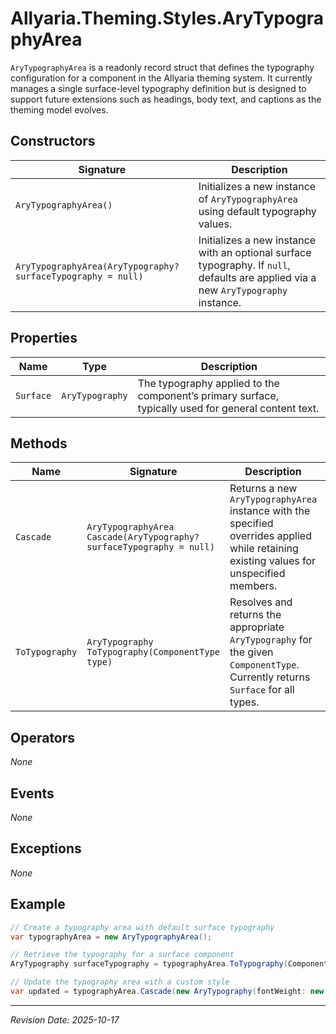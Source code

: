 ﻿# Allyaria.Theming.Styles.AryTypographyArea

`AryTypographyArea` is a readonly record struct that defines the typography configuration for a component in the
Allyaria theming system. It currently manages a single surface-level typography definition but is designed to support
future extensions such as headings, body text, and captions as the theming model evolves.

## Constructors

| Signature                                                    | Description                                                                                                                         |
|--------------------------------------------------------------|-------------------------------------------------------------------------------------------------------------------------------------|
| `AryTypographyArea()`                                        | Initializes a new instance of `AryTypographyArea` using default typography values.                                                  |
| `AryTypographyArea(AryTypography? surfaceTypography = null)` | Initializes a new instance with an optional surface typography. If `null`, defaults are applied via a new `AryTypography` instance. |

## Properties

| Name      | Type            | Description                                                                                         |
|-----------|-----------------|-----------------------------------------------------------------------------------------------------|
| `Surface` | `AryTypography` | The typography applied to the component’s primary surface, typically used for general content text. |

## Methods

| Name           | Signature                                                            | Description                                                                                                                              | Returns             |
|----------------|----------------------------------------------------------------------|------------------------------------------------------------------------------------------------------------------------------------------|---------------------|
| `Cascade`      | `AryTypographyArea Cascade(AryTypography? surfaceTypography = null)` | Returns a new `AryTypographyArea` instance with the specified overrides applied while retaining existing values for unspecified members. | `AryTypographyArea` |
| `ToTypography` | `AryTypography ToTypography(ComponentType type)`                     | Resolves and returns the appropriate `AryTypography` for the given `ComponentType`. Currently returns `Surface` for all types.           | `AryTypography`     |

## Operators

*None*

## Events

*None*

## Exceptions

*None*

## Example

```csharp
// Create a typography area with default surface typography
var typographyArea = new AryTypographyArea();

// Retrieve the typography for a surface component
AryTypography surfaceTypography = typographyArea.ToTypography(ComponentType.Surface);

// Update the typography area with a custom style
var updated = typographyArea.Cascade(new AryTypography(fontWeight: new("600")));
```

---

*Revision Date: 2025-10-17*
